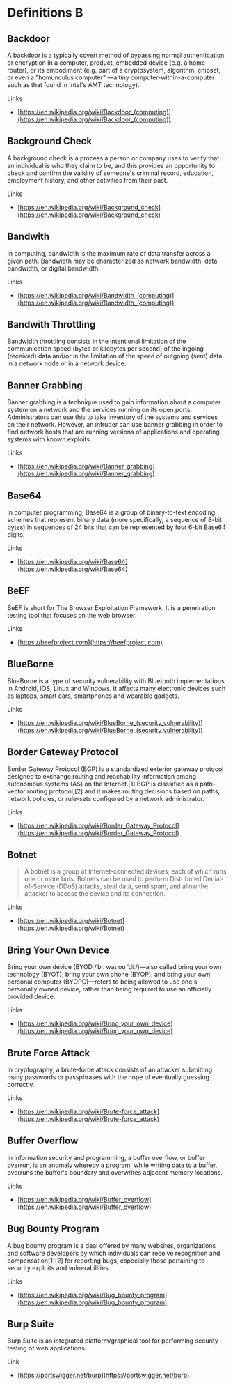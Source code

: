 # Definitions B

## Backdoor
A backdoor is a typically covert method of bypassing normal authentication or encryption in a computer, product, embedded device (e.g. a home router), or its embodiment (e.g. part of a cryptosystem, algorithm, chipset, or even a "homunculus computer" —a tiny computer-within-a-computer such as that found in Intel's AMT technology).

Links
- [https://en.wikipedia.org/wiki/Backdoor_(computing)](https://en.wikipedia.org/wiki/Backdoor_(computing))

## Background Check
A background check is a process a person or company uses to verify that an individual is who they claim to be, and this provides an opportunity to check and confirm the validity of someone's criminal record, education, employment history, and other activities from their past.

Links
- [https://en.wikipedia.org/wiki/Background_check](https://en.wikipedia.org/wiki/Background_check)

## Bandwith
In computing, bandwidth is the maximum rate of data transfer across a given path.
Bandwidth may be characterized as network bandwidth, data bandwidth, or digital bandwidth.

Links
- [https://en.wikipedia.org/wiki/Bandwidth_(computing)](https://en.wikipedia.org/wiki/Bandwidth_(computing))

## Bandwith Throttling
Bandwidth throttling consists in the intentional limitation of the communication speed (bytes or kilobytes per second) of the ingoing (received) data and/or in the limitation of the speed of outgoing (sent) data in a network node or in a network device.

## Banner Grabbing
Banner grabbing is a technique used to gain information about a computer system on a network and the services running on its open ports. Administrators can use this to take inventory of the systems and services on their network. However, an intruder can use banner grabbing in order to find network hosts that are running versions of applications and operating systems with known exploits.

Links
- [https://en.wikipedia.org/wiki/Banner_grabbing](https://en.wikipedia.org/wiki/Banner_grabbing)

## Base64
In computer programming, Base64 is a group of binary-to-text encoding schemes that represent binary data (more specifically, a sequence of 8-bit bytes) in sequences of 24 bits that can be represented by four 6-bit Base64 digits.

Links
- [https://en.wikipedia.org/wiki/Base64](https://en.wikipedia.org/wiki/Base64)

## BeEF
BeEF is short for The Browser Exploitation Framework.
It is a penetration testing tool that focuses on the web browser.

Links
- [https://beefproject.com](https://beefproject.com)

## BlueBorne
BlueBorne is a type of security vulnerability with Bluetooth implementations in Android, iOS, Linux and Windows.
It affects many electronic devices such as laptops, smart cars, smartphones and wearable gadgets.

Links
- [https://en.wikipedia.org/wiki/BlueBorne_(security_vulnerability)](https://en.wikipedia.org/wiki/BlueBorne_(security_vulnerability))

## Border Gateway Protocol
Border Gateway Protocol (BGP) is a standardized exterior gateway protocol designed to exchange routing and reachability information among autonomous systems (AS) on the Internet.[1] BGP is classified as a path-vector routing protocol,[2] and it makes routing decisions based on paths, network policies, or rule-sets configured by a network administrator.

Links
- [https://en.wikipedia.org/wiki/Border_Gateway_Protocol](https://en.wikipedia.org/wiki/Border_Gateway_Protocol)

## Botnet
> A botnet is a group of Internet-connected devices, each of which runs one or more bots.
> Botnets can be used to perform Distributed Denial-of-Service (DDoS) attacks, steal data, send spam, and allow the attacker to access the device and its connection.

Links
- [https://en.wikipedia.org/wiki/Botnet](https://en.wikipedia.org/wiki/Botnet)

## Bring Your Own Device
Bring your own device (BYOD /ˌbiː waɪ oʊ ˈdiː/)—also called bring your own technology (BYOT), bring your own phone (BYOP), and bring your own personal computer (BYOPC)—refers to being allowed to use one's personally owned device, rather than being required to use an officially provided device.

Links
- [https://en.wikipedia.org/wiki/Bring_your_own_device](https://en.wikipedia.org/wiki/Bring_your_own_device)

## Brute Force Attack
In cryptography, a brute-force attack consists of an attacker submitting many passwords or passphrases with the hope of eventually guessing correctly.

Links
- [https://en.wikipedia.org/wiki/Brute-force_attack](https://en.wikipedia.org/wiki/Brute-force_attack)

## Buffer Overflow
In information security and programming, a buffer overflow, or buffer overrun, is an anomaly whereby a program, while writing data to a buffer, overruns the buffer's boundary and overwrites adjacent memory locations.

Links
- [https://en.wikipedia.org/wiki/Buffer_overflow](https://en.wikipedia.org/wiki/Buffer_overflow)

## Bug Bounty Program
A bug bounty program is a deal offered by many websites, organizations and software developers by which individuals can receive recognition and compensation[1][2] for reporting bugs, especially those pertaining to security exploits and vulnerabilities.

Links
- [https://en.wikipedia.org/wiki/Bug_bounty_program](https://en.wikipedia.org/wiki/Bug_bounty_program)

## Burp Suite
Burp Suite is an integrated platform/graphical tool for performing security testing of web applications.

Link
- [https://portswigger.net/burp](https://portswigger.net/burp)

